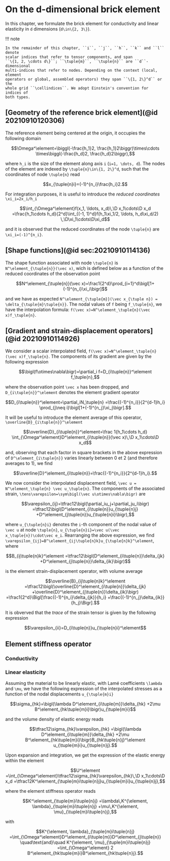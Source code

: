 # On the d-dimensional brick element

In this chapter, we formulate the brick element for conductivity and linear
elasticity in ``d`` dimensions (``d\in\{2, 3\}``).

!!! note

    In the remainder of this chapter, ``i``, ``j``, ``h``, ``k`` and ``l`` denote
	scalar indices that refer to tensor components, and span
	``\{1, 2, \cdots d\}``; ``\tuple{m}``, ``\tuple{n}`` are ``d``-dimensional
	multi-indices that refer to nodes. Depending on the context (local, element
	operators or global, assembled operators) they span ``\{1, 2\}^d`` or the
	whole grid ``\cellindices``. We adopt Einstein's convention for indices of
	both types.

## [Geometry of the reference brick element](@id 20210910120306)

The reference element being centered at the origin, it occupies the following
domain

```math
\Omega^\element=\biggl(-\frac{h_1}2, \frac{h_1}2\biggr)\times\cdots
\times\biggl(-\frac{h_d}2, \frac{h_d}2\biggr),
```

where ``h_i`` is the size of the element along axis ``i`` (``i=1, \dots,
d``). The nodes of the element are indexed by ``\tuple{n}\in\{1, 2\}^d``, such
that the coordinates of node ``\tuple{n}`` read

```math
x_{\tuple{n}i}=(-1)^{n_i}\frac{h_i}2.
```

For integration purposes, it is useful to introduce the *reduced coordinates*
``\xi_i=2x_i/h_i``

```math
\int_{\Omega^\element}f(x_1, \ldots, x_d)\,\D x_1\cdots\D x_d
=\frac{h_1\cdots h_d}{2^d}\int_{(-1, 1)^d}f(h_1\xi_1/2, \ldots, h_d\xi_d/2)
\,\D\xi_1\cdots\D\xi_d
```

and it is observed that the reduced coordinates of the node ``\tuple{n}`` are
``\xi_i=(-1)^{n_i}``.

## [Shape functions](@id sec:20210910114136)

The shape function associated with node ``\tuple{n}`` is
``N^\element_{\tuple{n}}(\vec x)``, wich is defined below as a function of the
reduced coordinates of the observation point

```math
N^\element_{\tuple{n}}(\vec x)=\frac1{2^d}\prod_{i=1}^d\bigl[1+(-1)^{n_i}\xi_i\bigr]
```

and we have as expected ``N^\element_{\tuple{m}}(\vec x_{\tuple n}) =
\delta_{\tuple{m}\tuple{n}}``. The nodal values of ``f`` being ``f_\tuple{n}``,
we have the interpolation formula: ``f(\vec x)=N^\element_\tuple{n}(\vec
x)f_\tuple{n}``.

## [Gradient and strain-displacement operators](@id 20210910114926)

We consider a scalar interpolated field, ``f(\vec x)=N^\element_\tuple{n}(\vec
x)f_\tuple{n}``. The components of its gradient are given by the following
expression

```math
\bigl(f\otimes\nabla\bigr)=\partial_i f=D_{i\tuple{n}}^\element f_\tuple{n},
```

where the observation point ``\vec x`` has been dropped, and
``D_{i\tuple{n}}^\element`` denotes the element gradient operator

```math
D_{i\tuple{n}}^\element=\partial_iN_\tuple{n}
=\frac{(-1)^{n_i}}{2^{d-1}h_i}
\prod_{j\neq i}\bigl[1+(-1)^{n_j}\xi_j\bigr].
```

It will be useful to introduce the element average of this operator,
``\overline{D}_{i\tuple{n}}^\element``

```math
\overline{D}_{i\tuple{n}}^\element=\frac 1{h_1\cdots h_d}
\int_{\Omega^\element}D^\element_{i\tuple{n}}(\vec x)\,\D x_1\cdots\D x_d
```

and, observing that each factor in square brackets in the above expression of
``D^\element_{i\tuple{n}}`` varies linearly between 0 et 2 (and therefore
averages to 1), we find

```math
\overline{D}^\element_{i\tuple{n}}=\frac{(-1)^{n_i}}{2^{d-1}h_i}.
```

We now consider the interpolated displacement field, ``\vec u =
N^\element_\tuple{n} \vec u_\tuple{n}``. The components of the associated
strain, ``\tens\varepsilon=\sym\bigl(\vec u\otimes\nabla\bigr)`` are

```math
\varepsilon_{ij}=\tfrac12\bigl(\partial_iu_j+\partial_ju_i\bigr)
=\tfrac12\bigl(D^\element_{i\tuple{n}}u_{\tuple{n}j}
+D^\element_{j\tuple{n}}u_{\tuple{n}i}\bigr),
```

where ``u_{\tuple{n}i}`` denotes the ``i``-th component of the nodal value of
``\vec u`` at node ``\tuple{n}``, ``u_{\tuple{n}i}=\vec u(\vec
x_\tuple{n})\cdot\vec e_i``. Rearranging the above expression, we find
``\varepsilon_{ij}=B^\element_{ij\tuple{n}k}u_{\tuple{n}k}^\element``, where

```math
B_{ij\tuple{n}k}^\element
=\tfrac12\bigl(D^\element_{i\tuple{n}}\delta_{jk}
+D^\element_{j\tuple{n}}\delta_{ik}\bigr)
```

is the element strain-displacement operator, with volume average

```math
\overline{B}_{ij\tuple{n}k}^\element
=\tfrac12\bigl(\overline{D}^\element_{i\tuple{n}}\delta_{jk}
+\overline{D}^\element_{j\tuple{n}}\delta_{ik}\bigr)
=\frac1{2^d}\Bigl[\frac{(-1)^{n_i}\delta_{jk}}{h_i}
+\frac{(-1)^{n_j}\delta_{ik}}{h_j}\Bigr].
```

It is obverved that the *trace* of the strain tensor is given by the following
expression

```math
\varepsilon_{ii}=D_{i\tuple{n}}u_{\tuple{n}i}^\element
```

## Element stiffness operator

### Conductivity

### Linear elasticity

Assuming the material to be linearly elastic, with Lamé coefficients ``\lambda``
and ``\mu``, we have the following expression of the interpolated stresses as a
function of the nodal displacements ``u_{\tuple{m}i}``

```math
\sigma_{hk}=\bigl(\lambda D^\element_{i\tuple{m}}\delta_{hk}
+2\mu B^\element_{hk\tuple{m}i}\bigr)u_{\tuple{m}i}
```

and the volume density of elastic energy reads

```math
\tfrac12\sigma_{hk}\varepsilon_{hk}
=\bigl(\lambda D^\element_{i\tuple{m}}\delta_{hk}
+2\mu B^\element_{hk\tuple{m}i}\bigr)B_{hk\tuple{n}j}^\element
u_{\tuple{m}i}u_{\tuple{n}j}.
```

Upon expansion and integration, we get the expression of the elastic energy
within the element

```math
U^\element
=\int_{\Omega^\element}\tfrac12\sigma_{hk}\varepsilon_{hk}\,\D x_1\cdots\D x_d
=\tfrac12K^\element_{\tuple{m}i\tuple{n}j}u_{\tuple{m}i}u_{\tuple{n}j},
```

where the element stiffness operator reads

```math
K^\element_{\tuple{m}i\tuple{n}j}
=\lambda\,K^{\element, \lambda}_{\tuple{m}i\tuple{n}j}
+\mu\,K^{\element, \mu}_{\tuple{m}i\tuple{n}j},
```

with

```math
K^{\element, \lambda}_{\tuple{m}i\tuple{n}j}
=\int_{\Omega^\element}D^\element_{i\tuple{m}}D^\element_{j\tuple{n}}
\quad\text{and}\quad
K^{\element, \mu}_{\tuple{m}i\tuple{n}j}
=\int_{\Omega^\element} 2 B^\element_{hk\tuple{m}i}B^\element_{hk\tuple{n}j}.
```

